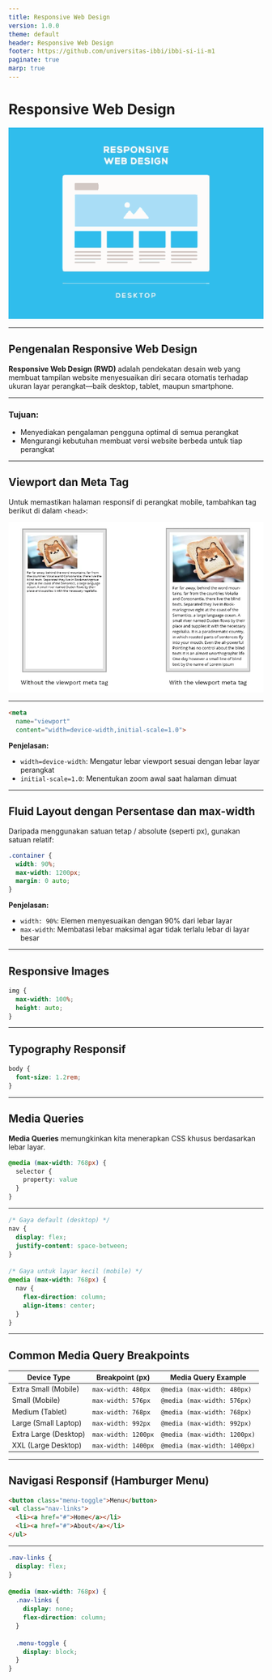 ```yaml
---
title: Responsive Web Design
version: 1.0.0
theme: default
header: Responsive Web Design
footer: https://github.com/universitas-ibbi/ibbi-si-ii-m1
paginate: true
marp: true
---
```


<!--
_class: lead
_paginate: skip
-->

# Responsive Web Design
![bg right](./images/pertemuan-8-rwd.gif)

---

## **Pengenalan Responsive Web Design**

**Responsive Web Design (RWD)** adalah pendekatan desain web yang membuat tampilan website menyesuaikan diri secara otomatis terhadap ukuran layar perangkat—baik desktop, tablet, maupun smartphone.

---

### Tujuan:

* Menyediakan pengalaman pengguna optimal di semua perangkat
* Mengurangi kebutuhan membuat versi website berbeda untuk tiap perangkat

---

## **Viewport dan Meta Tag**

Untuk memastikan halaman responsif di perangkat mobile, tambahkan tag berikut di dalam `<head>`:


![bg contain right](./images/pertemuan-8-viewport.webp)

---

```html
<meta 
  name="viewport" 
  content="width=device-width,initial-scale=1.0">
```

**Penjelasan:**

* `width=device-width`: Mengatur lebar viewport sesuai dengan lebar layar perangkat
* `initial-scale=1.0`: Menentukan zoom awal saat halaman dimuat

---

## **Fluid Layout dengan Persentase dan max-width**

Daripada menggunakan satuan tetap / absolute (seperti px), gunakan satuan relatif:

```css
.container {
  width: 90%;
  max-width: 1200px;
  margin: 0 auto;
}
```

**Penjelasan:**

* `width: 90%`: Elemen menyesuaikan dengan 90% dari lebar layar
* `max-width`: Membatasi lebar maksimal agar tidak terlalu lebar di layar besar

---

## Responsive Images

```css
img {
  max-width: 100%;
  height: auto;
}
```

---

## Typography Responsif

```css
body {
  font-size: 1.2rem;
}
```

---

## **Media Queries**

**Media Queries** memungkinkan kita menerapkan CSS khusus berdasarkan lebar layar.


```css
@media (max-width: 768px) {
  selector {
    property: value
  }
}
```

---

```css
/* Gaya default (desktop) */
nav {
  display: flex;
  justify-content: space-between;
}

/* Gaya untuk layar kecil (mobile) */
@media (max-width: 768px) {
  nav {
    flex-direction: column;
    align-items: center;
  }
}
```

---

## Common Media Query Breakpoints

| **Device Type**       | **Breakpoint (px)** | **Media Query Example**      |
| --------------------- | ------------------- | ---------------------------- |
| Extra Small (Mobile)  | `max-width: 480px`  | `@media (max-width: 480px)`  |
| Small (Mobile)        | `max-width: 576px`  | `@media (max-width: 576px)`  |
| Medium (Tablet)       | `max-width: 768px`  | `@media (max-width: 768px)`  |
| Large (Small Laptop)  | `max-width: 992px`  | `@media (max-width: 992px)`  |
| Extra Large (Desktop) | `max-width: 1200px` | `@media (max-width: 1200px)` |
| XXL (Large Desktop)   | `max-width: 1400px` | `@media (max-width: 1400px)` |


---

## **Navigasi Responsif (Hamburger Menu)**

```html
<button class="menu-toggle">Menu</button>
<ul class="nav-links">
  <li><a href="#">Home</a></li>
  <li><a href="#">About</a></li>
</ul>
```

---

```css
.nav-links {
  display: flex;
}

@media (max-width: 768px) {
  .nav-links {
    display: none;
    flex-direction: column;
  }

  .menu-toggle {
    display: block;
  }
}
```

